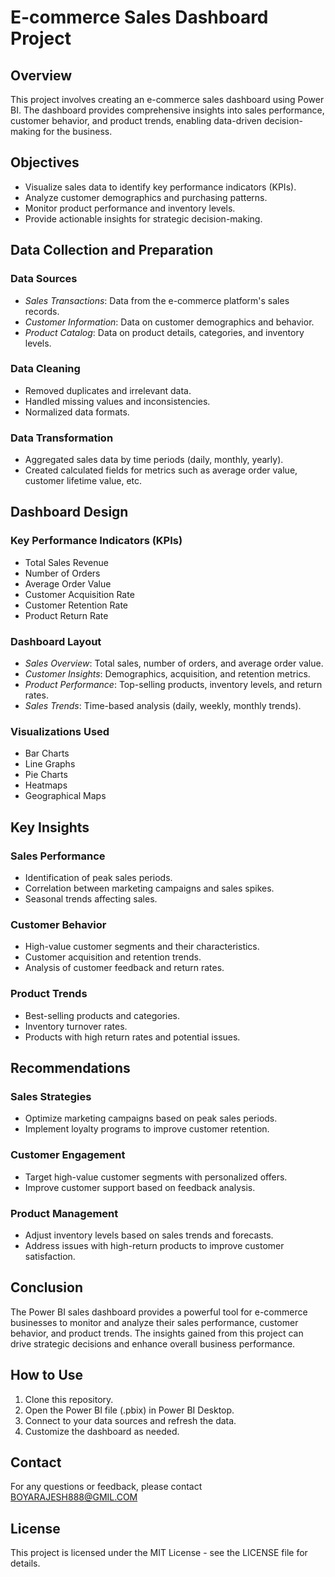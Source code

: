 # E-commerce Sales Dashboard Project

## Overview
This project involves creating an e-commerce sales dashboard using Power BI. 
The dashboard provides comprehensive insights into sales performance, customer behavior, and product trends, enabling data-driven decision-making for the business.

## Objectives
- Visualize sales data to identify key performance indicators (KPIs).
- Analyze customer demographics and purchasing patterns.
- Monitor product performance and inventory levels.
- Provide actionable insights for strategic decision-making.

## Data Collection and Preparation

### Data Sources
- *Sales Transactions*: Data from the e-commerce platform's sales records.
- *Customer Information*: Data on customer demographics and behavior.
- *Product Catalog*: Data on product details, categories, and inventory levels.

### Data Cleaning
- Removed duplicates and irrelevant data.
- Handled missing values and inconsistencies.
- Normalized data formats.

### Data Transformation
- Aggregated sales data by time periods (daily, monthly, yearly).
- Created calculated fields for metrics such as average order value, customer lifetime value, etc.

## Dashboard Design

### Key Performance Indicators (KPIs)
- Total Sales Revenue
- Number of Orders
- Average Order Value
- Customer Acquisition Rate
- Customer Retention Rate
- Product Return Rate

### Dashboard Layout
- *Sales Overview*: Total sales, number of orders, and average order value.
- *Customer Insights*: Demographics, acquisition, and retention metrics.
- *Product Performance*: Top-selling products, inventory levels, and return rates.
- *Sales Trends*: Time-based analysis (daily, weekly, monthly trends).

### Visualizations Used
- Bar Charts
- Line Graphs
- Pie Charts
- Heatmaps
- Geographical Maps

## Key Insights

### Sales Performance
- Identification of peak sales periods.
- Correlation between marketing campaigns and sales spikes.
- Seasonal trends affecting sales.

### Customer Behavior
- High-value customer segments and their characteristics.
- Customer acquisition and retention trends.
- Analysis of customer feedback and return rates.

### Product Trends
- Best-selling products and categories.
- Inventory turnover rates.
- Products with high return rates and potential issues.

## Recommendations

### Sales Strategies
- Optimize marketing campaigns based on peak sales periods.
- Implement loyalty programs to improve customer retention.

### Customer Engagement
- Target high-value customer segments with personalized offers.
- Improve customer support based on feedback analysis.

### Product Management
- Adjust inventory levels based on sales trends and forecasts.
- Address issues with high-return products to improve customer satisfaction.

## Conclusion
The Power BI sales dashboard provides a powerful tool for e-commerce businesses to monitor and analyze their sales performance, customer behavior, and product trends. 
The insights gained from this project can drive strategic decisions and enhance overall business performance.

## How to Use
1. Clone this repository.
2. Open the Power BI file (.pbix) in Power BI Desktop.
3. Connect to your data sources and refresh the data.
4. Customize the dashboard as needed.

## Contact
For any questions or feedback, please contact BOYARAJESH888@GMIL.COM

## License
This project is licensed under the MIT License - see the LICENSE file for details.
